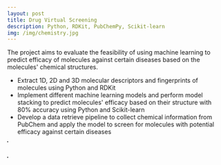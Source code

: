 ```yaml
---
layout: post
title: Drug Virtual Screening
description: Python, RDKit, PubChemPy, Scikit-learn
img: /img/chemistry.jpg
---
```


The project aims to evaluate the feasibility of using machine learning to predict efficacy of molecules against certain diseases based on the molecules' chemical structures.
- Extract 1D, 2D and 3D molecular descriptors and fingerprints of molecules using Python and RDKit
- Implement different machine learning models and perform model stacking to predict molecules' efficacy based on their structure with 80% accuracy using Python and Scikit-learn
- Develop a data retrieve pipeline to collect chemical information from PubChem and apply the model to screen for molecules with potential efficacy against certain diseases

<div>
	<img class="col" src="{{ site.baseurl }}/img/chemistry.jpg" alt="" title="Model Stacking" border="1"/>
</div>
<br/>

<br/>
<div>
	<img class="col" src="{{ site.baseurl }}/img/chemistry_accuracy.jpg" alt="" title="Model result" border="1"/>
</div>